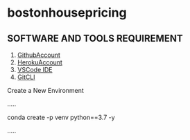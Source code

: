 # bostonhousepricing



## SOFTWARE AND TOOLS REQUIREMENT

1. [GithubAccount](https://github.com)
2. [HerokuAccount](https://heroku.com)
3. [VSCode IDE](https://code.visualstudio.com/)
4. [GitCLI](https://git-scm.com/book/en/v2/Getting-Started-The-Command-Line)

Create a New Environment

.....

conda create -p venv python==3.7 -y


.....